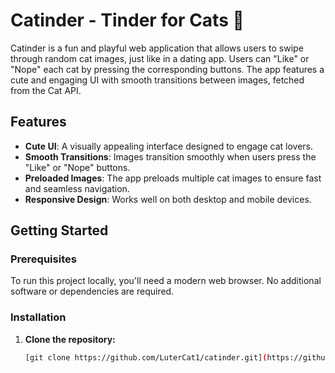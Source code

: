 # Catinder - Tinder for Cats 🐾

Catinder is a fun and playful web application that allows users to swipe through random cat images, just like in a dating app. Users can "Like" or "Nope" each cat by pressing the corresponding buttons. The app features a cute and engaging UI with smooth transitions between images, fetched from the Cat API.

## Features

- **Cute UI**: A visually appealing interface designed to engage cat lovers.
- **Smooth Transitions**: Images transition smoothly when users press the "Like" or "Nope" buttons.
- **Preloaded Images**: The app preloads multiple cat images to ensure fast and seamless navigation.
- **Responsive Design**: Works well on both desktop and mobile devices.

## Getting Started

### Prerequisites

To run this project locally, you'll need a modern web browser. No additional software or dependencies are required.

### Installation

1. **Clone the repository:**

   ```bash
   [git clone https://github.com/LuterCat1/catinder.git](https://github.com/LuterCat1/catinder.git)
